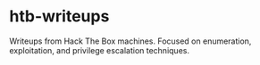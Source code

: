 # htb-writeups
Writeups from Hack The Box machines. Focused on enumeration, exploitation, and privilege escalation techniques. 
